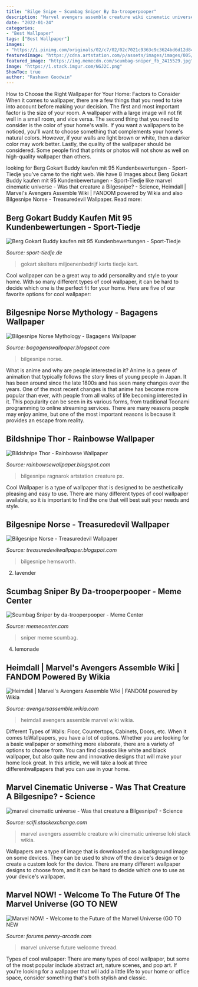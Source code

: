 ```yaml
---
title: "Bilge Snipe ~ Scumbag Sniper By Da-trooperpooper"
description: "Marvel avengers assemble creature wiki cinematic universe loki stack wikia"
date: "2022-01-24"
categories:
- "Best Wallpaper"
tags: ["Best Wallpaper"]
images:
- "https://i.pinimg.com/originals/02/c7/02/02c7021c9363c9c3624bd6d12d840205.gif"
featuredImage: "https://cdna.artstation.com/p/assets/images/images/005/239/302/large/courtney-clay-beast-edits-stills1.jpg?1489551348"
featured_image: "https://img.memecdn.com/scumbag-sniper_fb_2415529.jpg"
image: "https://i.stack.imgur.com/NGJ2C.png"
ShowToc: true
author: "Rashawn Goodwin"
---
```



How to Choose the Right Wallpaper for Your Home: Factors to Consider
When it comes to wallpaper, there are a few things that you need to take into account before making your decision. The first and most important factor is the size of your room. A wallpaper with a large image will not fit well in a small room, and vice versa. 
The second thing that you need to consider is the color of your home's walls. If you want a wallpapers to be noticed, you'll want to choose something that complements your home's natural colors. However, if your walls are light brown or white, then a darker color may work better. 
Lastly, the quality of the wallpaper should be considered. Some people find that prints or photos will not show as well on high-quality wallpaper than others.

	

		
looking for Berg Gokart Buddy kaufen mit 95 Kundenbewertungen - Sport-Tiedje you've came to the right web. We have 8 Images about Berg Gokart Buddy kaufen mit 95 Kundenbewertungen - Sport-Tiedje like marvel cinematic universe - Was that creature a Bilgesnipe? - Science, Heimdall | Marvel&#039;s Avengers Assemble Wiki | FANDOM powered by Wikia and also Bilgesnipe Norse - Treasuredevil Wallpaper. Read more:
		
    
## Berg Gokart Buddy Kaufen Mit 95 Kundenbewertungen - Sport-Tiedje

<img loading=lazy src="https://resources.sport-tiedje.com/bilder/bergtoys/gokarts/buddy/orange_new/berg_buddy_group_1_1600.jpg" onerror="this.onerror=null;this.src='https://tse2.mm.bing.net/th?id=OIP.wdRVrfTj58ORI1e90PTewwHaEP&amp;pid=15.1';" alt="Berg Gokart Buddy kaufen mit 95 Kundenbewertungen - Sport-Tiedje">

_Source: sport-tiedje.de_

>gokart skelters miljoenenbedrijf karts tiedje kart. 

	

Cool wallpaper can be a great way to add personality and style to your home. With so many different types of cool wallpaper, it can be hard to decide which one is the perfect fit for your home. Here are five of our favorite options for cool wallpaper: 

    
## Bilgesnipe Norse Mythology - Bagagens Wallpaper

<img loading=lazy src="https://static.tumblr.com/87bde6b5c7206f836496fb1f1f55abe1/iuzy937/34Zn5rczo/tumblr_static__2048_v2.png" onerror="this.onerror=null;this.src='https://tse3.mm.bing.net/th?id=OIP.lc15tu4KiugYhnDieG__hAHaFR&amp;pid=15.1';" alt="Bilgesnipe Norse Mythology - Bagagens Wallpaper">

_Source: bagagenswallpaper.blogspot.com_

>bilgesnipe norse. 

	

What is anime and why are people interested in it?
Anime is a genre of animation that typically follows the story lines of young people in Japan. It has been around since the late 1800s and has seen many changes over the years. One of the most recent changes is that anime has become more popular than ever, with people from all walks of life becoming interested in it. This popularity can be seen in its various forms, from traditional Toonami programming to online streaming services. There are many reasons people may enjoy anime, but one of the most important reasons is because it provides an escape from reality.

    
## Bildshnipe Thor - Rainbowse Wallpaper

<img loading=lazy src="https://cdna.artstation.com/p/assets/images/images/005/239/302/large/courtney-clay-beast-edits-stills1.jpg?1489551348" onerror="this.onerror=null;this.src='https://tse3.mm.bing.net/th?id=OIP.3Lk1ylOdoHcyW5cA3NbG1QHaEK&amp;pid=15.1';" alt="Bildshnipe Thor - Rainbowse Wallpaper">

_Source: rainbowsewallpaper.blogspot.com_

>bilgesnipe ragnarok artstation creature px. 

	

Cool Wallpaper is a type of wallpaper that is designed to be aesthetically pleasing and easy to use. There are many different types of cool wallpaper available, so it is important to find the one that will best suit your needs and style.

    
## Bilgesnipe Norse - Treasuredevil Wallpaper

<img loading=lazy src="https://i.pinimg.com/originals/02/c7/02/02c7021c9363c9c3624bd6d12d840205.gif" onerror="this.onerror=null;this.src='https://tse3.mm.bing.net/th?id=OIP.c0eltP_sODyi4i_NegMuPAHaHX&amp;pid=15.1';" alt="Bilgesnipe Norse - Treasuredevil Wallpaper">

_Source: treasuredevilwallpaper.blogspot.com_

>bilgesnipe hemsworth. 

	

2. lavender 

    
## Scumbag Sniper By Da-trooperpooper - Meme Center

<img loading=lazy src="https://img.memecdn.com/scumbag-sniper_fb_2415529.jpg" onerror="this.onerror=null;this.src='https://tse1.mm.bing.net/th?id=OIP.FM5JLf-mPRg3l2U-51y_eAHaHa&amp;pid=15.1';" alt="Scumbag Sniper by da-trooperpooper - Meme Center">

_Source: memecenter.com_

>sniper meme scumbag. 

	

4. lemonade 

    
## Heimdall | Marvel&#039;s Avengers Assemble Wiki | FANDOM Powered By Wikia

<img loading=lazy src="https://vignette.wikia.nocookie.net/avengers-assemble/images/6/6b/Image_Heimdall.jpg/revision/latest?cb=20131230140635" onerror="this.onerror=null;this.src='https://tse1.mm.bing.net/th?id=OIP.0sRySVl6A8XrdsLPKhG4dAHaCj&amp;pid=15.1';" alt="Heimdall | Marvel&#039;s Avengers Assemble Wiki | FANDOM powered by Wikia">

_Source: avengersassemble.wikia.com_

>heimdall avengers assemble marvel wiki wikia. 

	

Different Types of Walls: Floor, Countertops, Cabinets, Doors, etc.
When it comes toWallpapers, you have a lot of options. Whether you are looking for a basic wallpaper or something more elaborate, there are a variety of options to choose from. You can find classics like white and black wallpaper, but also quite new and innovative designs that will make your home look great. In this article, we will take a look at three differentwallpapers that you can use in your home.

    
## Marvel Cinematic Universe - Was That Creature A Bilgesnipe? - Science

<img loading=lazy src="https://i.stack.imgur.com/NGJ2C.png" onerror="this.onerror=null;this.src='https://tse2.mm.bing.net/th?id=OIP.qR0aWzru9dkwrhrIa4HkqQHaEM&amp;pid=15.1';" alt="marvel cinematic universe - Was that creature a Bilgesnipe? - Science">

_Source: scifi.stackexchange.com_

>marvel avengers assemble creature wiki cinematic universe loki stack wikia. 

	

Wallpapers are a type of image that is downloaded as a background image on some devices. They can be used to show off the device's design or to create a custom look for the device. There are many different wallpaper designs to choose from, and it can be hard to decide which one to use as your device's wallpaper.

    
## Marvel NOW! - Welcome To The Future Of The Marvel Universe (GO TO NEW

<img loading=lazy src="http://i.imgur.com/sy938.jpg" onerror="this.onerror=null;this.src='https://tse1.mm.bing.net/th?id=OIP.l-pRK3a8H3oOith3EcQdZQHaEy&amp;pid=15.1';" alt="Marvel NOW! - Welcome to the Future of the Marvel Universe (GO TO NEW">

_Source: forums.penny-arcade.com_

>marvel universe future welcome thread. 

	

Types of cool wallpaper:
There are many types of cool wallpaper, but some of the most popular include abstract art, nature scenes, and pop art. If you're looking for a wallpaper that will add a little life to your home or office space, consider something that's both stylish and classic.


